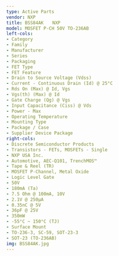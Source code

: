 ```yaml
---
type: Active Parts
vendor: NXP
title: BSS84AK　　NXP
model: MOSFET P-CH 50V TO-236AB
left-cols:
- Category
- Family
- Manufacturer
- Series
- Packaging 
- FET Type
- FET Feature
- Drain to Source Voltage (Vdss)
- Current - Continuous Drain (Id) @ 25°C
- Rds On (Max) @ Id, Vgs
- Vgs(th) (Max) @ Id
- Gate Charge (Qg) @ Vgs
- Input Capacitance (Ciss) @ Vds
- Power - Max
- Operating Temperature
- Mounting Type
- Package / Case
- Supplier Device Package
right-cols:
- Discrete Semiconductor Products
- Transistors - FETs, MOSFETs - Single
- NXP USA Inc.
- Automotive, AEC-Q101, TrenchMOS™
- Tape & Reel (TR) 
- MOSFET P-Channel, Metal Oxide
- Logic Level Gate
- 50V
- 180mA (Ta)
- 7.5 Ohm @ 100mA, 10V
- 2.1V @ 250µA
- 0.35nC @ 5V
- 36pF @ 25V
- 350mW
- -55°C ~ 150°C (TJ)
- Surface Mount
- TO-236-3, SC-59, SOT-23-3
- SOT-23 (TO-236AB)
img: BSS84AK.jpg
---
```

